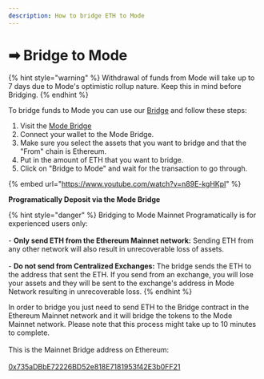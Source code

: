 ```yaml
---
description: How to bridge ETH to Mode
---
```


# ➡ Bridge to Mode

{% hint style="warning" %}
Withdrawal of funds from Mode will take up to 7 days due to Mode's optimistic rollup nature. Keep this in mind before Bridging.
{% endhint %}

To bridge funds to Mode you can use our [Bridge](https://app.mode.network/) and follow these steps:

1. Visit the [Mode Bridge](https://app.mode.network/)
2. Connect your wallet to the Mode Bridge.&#x20;
3. Make sure you select the assets that you want to bridge and that the "From" chain is Ethereum.
4. Put in the amount of ETH that you want to bridge.&#x20;
5. Click on "Bridge to Mode" and wait for the transaction to go through.

{% embed url="https://www.youtube.com/watch?v=n89E-kgHKpI" %}

**Programatically Deposit via the Mode Bridge**&#x20;

{% hint style="danger" %}
Bridging to Mode Mainnet Programatically is for experienced users only:\
\
\- **Only send ETH from the Ethereum Mainnet network:** Sending ETH from any other network will also result in unrecoverable loss of assets.\
\
\- **Do not send from Centralized Exchanges:** The bridge sends the ETH to the address that sent the ETH. If you send from an exchange, you will lose your assets and they will be sent to the exchange's address in Mode Network resulting in unrecoverable loss.
{% endhint %}

In order to bridge you just need to send ETH to the Bridge contract in the Ethereum Mainnet network and it will bridge the tokens to the Mode Mainnet network. Please note that this process might take up to 10 minutes to complete.\
\
This is the Mainnet Bridge address on Ethereum:\
\
&#x20;[0x735aDBbE72226BD52e818E7181953f42E3b0FF21](https://etherscan.io/address/0x735aDBbE72226BD52e818E7181953f42E3b0FF21)

